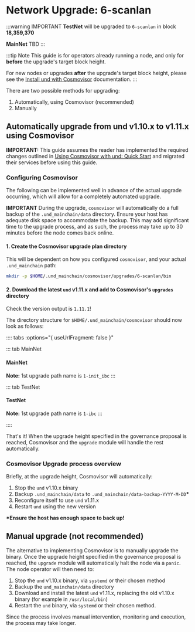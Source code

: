 # Network Upgrade: 6-scanlan

:::warning IMPORTANT
**TestNet** will be upgraded to `6-scanlan` in block **18,359,370**

**MainNet** TBD
:::

:::tip Note
This guide is for operators already running a node, and only for **before** the
upgrade's target block height.

For new nodes or upgrades **after** the upgrade's target block height, please see the
[Install und with Cosmovisor](../software/cosmovisor/install_und_with_cosmovisor.md)
documentation.
:::

There are two possible methods for upgrading:

1. Automatically, using Cosmovisor (recommended)
2. Manually

## Automatically upgrade from und v1.10.x to v1.11.x using Cosmovisor

**IMPORTANT:** This guide assumes the reader has implemented the required changes outlined in
[Using Cosmovisor with und: Quick Start](cosmovisor.md) and migrated their services before using this guide.

### Configuring Cosmovisor

The following can be implemented well in advance of the actual upgrade occurring, which will allow
for a completely automated upgrade.

**IMPORTANT** During the upgrade, `cosmovisor` will automatically do a full backup of the `.und_mainchain/data`
directory. Ensure your host has adequate disk space to accommodate the backup. This may add significant time
to the upgrade process, and as such, the process may take up to 30 minutes before the node comes back online.

#### 1. Create the Cosmovisor upgrade plan directory

This will be dependent on how you configured `cosmovisor`, and your actual `.und_mainchain` path:

```bash
mkdir -p $HOME/.und_mainchain/cosmovisor/upgrades/6-scanlan/bin
```

#### 2. Download the latest `und` v1.11.x and add to Cosmovisor's `upgrades` directory

<InstallUnd version="1.11.1" plan="6-scanlan"></InstallUnd>

Check the version output is `1.11.1`!

The directory structure for `$HOME/.und_mainchain/cosmovisor` should now look as follows:

:::: tabs :options="{ useUrlFragment: false }"

::: tab MainNet
#### MainNet

**Note:** 1st upgrade path name is `1-init_ibc`
<CosmovisorDirTree network="mainnet" plan="6-scanlan" upgraded=false></CosmovisorDirTree>
:::

::: tab TestNet
#### TestNet

**Note:** 1st upgrade path name is `1-ibc`
<CosmovisorDirTree network="testnet" plan="6-scanlan" upgraded=false></CosmovisorDirTree>
:::

::::

That's it! When the upgrade height specified in the governance proposal is reached, Cosmovisor and the `upgrade`
module will handle the rest automatically.

### Cosmovisor Upgrade process overview

Briefly, at the upgrade height, Cosmovisor will automatically:

1. Stop the `und` v1.10.x binary
2. Backup `.und_mainchain/data` to `.und_mainchain/data-backup-YYYY-M-DD`__*__
3. Reconfigure itself to use `und` v1.11.x
4. Restart `und` using the new version

__*Ensure the host has enough space to back up!__

## Manual upgrade (not recommended)

The alternative to implementing Cosmovisor is to manually upgrade the binary. Once the upgrade height specified in the
governance proposal is reached, the `upgrade` module will automatically halt the node via a `panic`. The node operator
will then need to:

1. Stop the `und` v1.10.x binary, via `systemd` or their chosen method
2. Backup the `und_mainchain/data` directory
3. Download and install the latest `und` v1.11.x, replacing the old v1.10.x binary (for example in `/usr/local/bin`)
4. Restart the `und` binary, via `systemd` or their chosen method.

Since the process involves manual intervention, monitoring and execution, the process may take longer.
